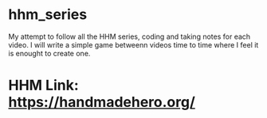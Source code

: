 # hhm_series
My attempt to follow all the HHM series, coding and taking notes for each video.
I will write a simple game betweenn videos time to time where I feel it is enought to create one.

# HHM Link: https://handmadehero.org/
